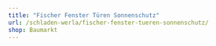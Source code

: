 ```yaml
---
title: "Fischer Fenster Türen Sonnenschutz"
url: /schladen-werla/fischer-fenster-tueren-sonnenschutz/
shop: Baumarkt
---
```

